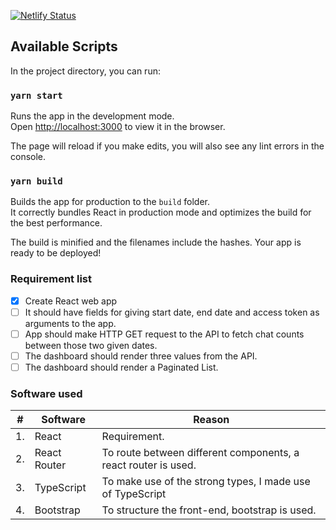 [![Netlify Status](https://api.netlify.com/api/v1/badges/9527e4dc-1bb2-40ef-b6eb-8515b91579bf/deploy-status)](https://upbeat-agnesi-aad3fb.netlify.com/)

## Available Scripts

In the project directory, you can run:

### `yarn start`

Runs the app in the development mode.<br />
Open [http://localhost:3000](http://localhost:3000) to view it in the browser.

The page will reload if you make edits, you will also see any lint errors in the console.

### `yarn build`

Builds the app for production to the `build` folder.<br />
It correctly bundles React in production mode and optimizes the build for the best performance.

The build is minified and the filenames include the hashes. Your app is ready to be deployed!

### Requirement list
- [X] Create React web app
- [ ] It should have fields for giving start date, end date and access token as arguments to the app.
- [ ] App should make HTTP GET request to the API to fetch chat counts between those two given dates.
- [ ] The dashboard should render three values from the API.
- [ ] The dashboard should render a Paginated List.

### Software used
\# | Software | Reason
--- | --- | ---
1. | React | Requirement.
2. | React Router | To route between different components, a react router is used.
3. | TypeScript | To make use of the strong types, I made use of TypeScript
4. | Bootstrap | To structure the front-end, bootstrap is used.

